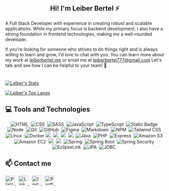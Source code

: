 <h2 align="center">Hi! I'm Leiber Bertel ⚡</h2>

A Full Stack Developer with experience in creating robust and scalable applications. While my primary focus is backend development, I also have a strong foundation in frontend technologies, making me a well-rounded developer.

If you're looking for someone who strives to do things right and is always willing to learn and grow, I'd love to chat with you. You can learn more about my work at [leiberbertel.me](https://leiberbertel.github.io/) or email me at leiberbertel777@gmail.com Let's talk and see how I can be helpful to your team! 🚀

#
<!---
leiberbertel/leiberbertel is a ✨ special ✨ repository because its `README.md` (this file) appears on your GitHub profile.
You can click the Preview link to take a look at your changes.
--->

<!-- General statistics of number of commits, pr's among other things. -->
<!---
[![Leiber's GitHub stats](https://github-readme-stats.vercel.app/api?username=Leiberbertel&count_private=true&show_icons=true&title_color=16ffe2&icon_color=16ffe2&text_color=cccccc&bg_color=111111&border_radius=10&hide_border=true)](https://github.com/anuraghazra/github-readme-stats)
-->

[![Leiber's Stats](https://streak-stats.demolab.com?user=Leiberbertel&theme=dark&background=111111&border=111111&stroke=ffffff&ring=16ffe2&fire=16ffe2&currStreakNum=ffffff&sideNums=ffffff&currStreakLabel=16ffe2&sideLabels=16ffe2&dates=ffffff)](https://git.io/streak-stats)

[![Leiber's Top Langs](https://github-readme-stats.vercel.app/api/top-langs/?username=Leiberbertel&layout=compact&title_color=16ffe2&icon_color=16ffe2&text_color=ffffff&bg_color=111111&border_radius=10&hide_border=true)](https://github.com/anuraghazra/github-readme-stats)

## 💻 **Tools and Technologies**

<div align="center">
  <!-- HTML -->
  <img src="https://img.shields.io/badge/HTML5-E34F26?style=for-the-badge&logo=html5&logoColor=white" alt="HTML" />&nbsp;
  <!-- CSS -->
  <img src="https://img.shields.io/badge/CSS3-1572B6?style=for-the-badge&logo=css3&logoColor=white" alt="CSS" />&nbsp;
  <!-- SCSS -->
  <img src="https://img.shields.io/badge/Sass-CC6699?style=for-the-badge&logo=sass&logoColor=white" alt="SASS" />&nbsp;
  <!-- JavaScript -->
  <img src="https://img.shields.io/badge/JavaScript-F7DF1E?style=for-the-badge&logo=javascript&logoColor=black" alt="JavaScript" />&nbsp;
  <!-- Typescript -->
  <img src="https://img.shields.io/badge/TypeScript-2D71BD?style=for-the-badge&logo=typescript&logoColor=white" alt="TypeScript" />&nbsp;
  <!-- Angular -->
  <img alt="Static Badge" src="https://img.shields.io/badge/angular-EFEFEF?style=for-the-badge&logo=angular&logoColor=%23E4080A" />&nbsp;
  <!-- NodeJS -->
  <img src="https://img.shields.io/badge/Node.js-43853D?style=for-the-badge&logo=node.js&logoColor=white" alt="Node" />&nbsp;
  <!-- Git -->
  <img src="https://img.shields.io/badge/Git-F05032?style=for-the-badge&logo=git&logoColor=white" alt="Git" />&nbsp;
  <!-- GitHub -->
  <img src="https://img.shields.io/badge/github%20-%23000.svg?&style=for-the-badge&logo=github&logoColor=white" alt="GitHub" />&nbsp;
  <!-- Figma -->
  <img src="https://img.shields.io/badge/figma-%23000.svg?&style=for-the-badge&logo=figma&logoColor=pink" alt="Figma" />&nbsp;
  <!-- Markdown -->
  <img src="https://img.shields.io/badge/markdown-%23000.svg?&style=for-the-badge&logo=markdown" alt="Markdown" />&nbsp;
  <!-- NPM -->
  <img src="https://img.shields.io/badge/npm-CB3837?style=for-the-badge&logo=npm&logoColor=white" alt="NPM" />&nbsp;
  <!-- Tailwind CSS -->
  <img src="https://img.shields.io/badge/Tailwind%20CSS-38B2AC?style=for-the-badge&logo=tailwind-css&logoColor=white" alt="Tailwind CSS" />&nbsp;
  <!-- Linux -->
  <img src="https://img.shields.io/badge/Linux-000000?style=for-the-badge&logo=linux&logoColor=white" alt="Linux" />&nbsp;
  <!-- Docker -->
  <img src="https://img.shields.io/badge/docker-A2DEFA?style=for-the-badge&logo=docker&logoColor=blue" alt="Docker" />
  <!-- Mysql -->
  <img src="https://img.shields.io/badge/MySQL-F2F2F2?style=for-the-badge&logo=MySQL&logoColor=blue alt="MySQL" />&nbsp;
  <!-- PostgreSQL -->
  <img src="https://img.shields.io/badge/PostgreSQL-FEFEFE?style=for-the-badge&logo=PostgreSQL&logoColor=blue alt="PostgreSQL" >&nbsp;
  <!-- MongoDB -->
  <img src="https://img.shields.io/badge/MongoDB-001E2B?style=for-the-badge&logo=MongoDB&logoColor=green alt="MongoDB" >&nbsp;
  <!-- Python -->
  <img src="https://img.shields.io/badge/Python-2A2E49?style=for-the-badge&logo=Python&logoColor=yellow alt="Python" />&nbsp;
  <!-- Java -->
  <img alt="Java" src="https://img.shields.io/badge/Java%208%2B-3E3B3B?style=for-the-badge" />&nbsp;
  <!-- PHP -->
  <img alt="PHP" src="https://img.shields.io/badge/PHP-8993C1?style=for-the-badge&logo=php&logoColor=21232F&logoSize=auto" />&nbsp;
  <!-- Express -->
  <img alt="Express" src="https://img.shields.io/badge/Express.js-3E3B3B?style=for-the-badge&logo=Express&logoSize=auto" />&nbsp;
   <!-- Amazon S3 -->
  <img alt="Amazon S3" src="https://img.shields.io/badge/Amazon%20S3-468F24?style=for-the-badge&logo=Amazon%20S3&logoSize=auto&logoColor=FFFFFF" />&nbsp;
   <!-- Amazon EC2 -->
  <img alt="Amazon EC2" src="https://img.shields.io/badge/Amazon%20EC2-FF9900?style=for-the-badge&logo=Amazon%20EC2&logoSize=auto&logoColor=232F3E" />&nbsp;
   <!-- Django -->
  <img src="https://img.shields.io/badge/Django-103E2E?style=for-the-badge&logo=Django&logoColor=FFFFFF alt="Django"/>&nbsp;
   <!-- FastAPI -->
  <img  src="https://img.shields.io/badge/FastAPI-FFFFFF?style=for-the-badge&logo=FastAPI&logoColor=05988A alt="FastAPI" />&nbsp;
  <!-- Spring -->
  <img src="https://img.shields.io/badge/Spring-6FB342?style=for-the-badge&logo=spring&logoColor=FFFFFF&logoSize=auto" alt="Spring" />&nbsp;
  <!-- Sprign Boot -->
  <img src="https://img.shields.io/badge/Spring%20Boot-6FB342?style=for-the-badge&logo=springboot&logoColor=FFFFFF&logoSize=auto" alt="Spring Boot" />&nbsp;
  <!-- Spring Security -->
  <img src="https://img.shields.io/badge/Spring%20Security-6FB342?style=for-the-badge&logo=springsecurity&logoColor=FFFFFF&logoSize=auto" alt="Spring Security" />&nbsp;
  <!-- EclipseLink -->
  <img src="https://img.shields.io/badge/EclipseLink-2C2255?style=for-the-badge&logo=eclipse&logoColor=FFFFFF&logoSize=auto" alt="EclipseLink" />&nbsp;
  <!-- JPA -->
  <img src="https://img.shields.io/badge/JPA-007396?style=for-the-badge&logo=java&logoColor=FFFFFF&logoSize=auto" alt="JPA" />&nbsp;
  <!-- JDBC -->
  <img src="https://img.shields.io/badge/JDBC-FFA500?style=for-the-badge&logo=datastax&logoColor=FFFFFF&logoSize=auto" alt="JDBC" />&nbsp;
</div>

<!-- ## 🏆 **Other stats**
[![Leiber's GitHub stats](https://github-profile-trophy.vercel.app/?username=Leiberbertel&theme=algolia)](https://github.com/ryo-ma/github-profile-trophy) --> 

## 📫 **Contact me**

<div>
  <!-- Platzi -->
  <a href="https://platzi.com/p/leiberbertel/" target="_blank">
    <img height="30" alt="Platzi" title="Platzi" src="https://img.shields.io/badge/Platzi-97c93e?=for-the-badge&logo=platzi&logoColor=white">
  </a>&nbsp;
  <!-- LinkedIn -->
  <a href="https://www.linkedin.com/in/leiber-bertel/" target="_blank">
    <img height="30" alt="Linkedin" title="Linkedin" src="https://img.shields.io/badge/Linkedin-0a66c2?style=for-the-badge&logo=linkedin&logoColor=white">
  </a>&nbsp;
  <!-- Instagram -->
  <a href="https://www.instagram.com/bertel_leiber/" target="_blank">
    <img height="30" alt="Instagram" title="Instagram" src="https://img.shields.io/badge/Instagram-e4405f?style=for-the-badge&logo=instagram&logoColor=white">
  </a>&nbsp;
  <!-- Twitter -->
  <a href="https://x.com/BertelLeiber" target="_blank">
    <img height="30" alt="Portfolio" title="Portfolio" src="https://img.shields.io/badge/Twitter-1DA1F2?style=for-the-badge&logo=twitter&logoColor=white">
  </a>&nbsp;
</div>
<br />
